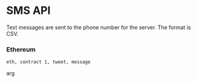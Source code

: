 # SMS API

Text messages are sent to the phone number for the server. The format is CSV.

### Ethereum

`eth, contract 1, tweet, message`

arg 
